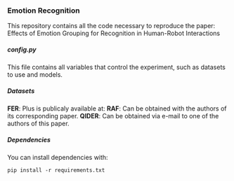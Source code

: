 ### Emotion Recognition

This repository contains all the code necessary to reproduce the paper: Effects of Emotion Grouping for Recognition in Human-Robot Interactions

##### config.py

This file contains all variables that control the experiment, such as datasets to use and models.

##### Datasets

**FER**: Plus is publicaly available at:
**RAF**: Can be obtained with the authors of its corresponding paper.
**QIDER**: Can be obtained via e-mail to one of the authors of this paper.

##### Dependencies

You can install dependencies with:
```
pip install -r requirements.txt
```

